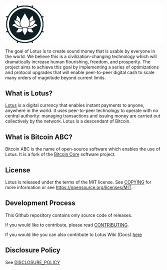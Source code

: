 [![Lotus Logo](https://raw.githubusercontent.com/JustFragger/lotusd/master/doc/logo/LOTUS_BANNER.png)](https://www.givelotus.org)

The goal of Lotus is to create sound money that is usable by everyone in
the world. We believe this is a civilization-changing technology which will
dramatically increase human flourishing, freedom, and prosperity. The project
aims to achieve this goal by implementing a series of optimizations and
protocol upgrades that will enable peer-to-peer digital cash to scale many
orders of magnitude beyond current limits.

What is Lotus?
---------------------

[Lotus](https://givelotus.org/) is a digital
currency that enables instant payments to anyone, anywhere in the world. It
uses peer-to-peer technology to operate with no central authority: managing
transactions and issuing money are carried out collectively by the network.
Lotus is a descendant of Bitcoin.

What is Bitcoin ABC?
--------------------

Bitcoin ABC is the name of open-source software which enables the use of
Lotus. It is a fork of the [Bitcoin Core](https://bitcoincore.org)
software project.

License
-------

Lotus is released under the terms of the MIT license. See
[COPYING](COPYING) for more information or see
<https://opensource.org/licenses/MIT>.

Development Process
-------------------

This Github repository contains only source code of releases.

If you would like to contribute, please read [CONTRIBUTING](CONTRIBUTING.md).

If you would like you can also contribute to Lotus Wiki (Docs) [here](https://givelotus.org/docs/)

Disclosure Policy
-----------------

See [DISCLOSURE_POLICY](DISCLOSURE_POLICY.md)
